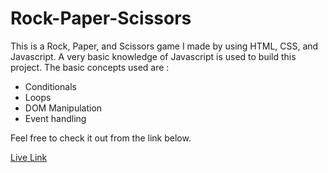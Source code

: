 # Rock-Paper-Scissors

This is a Rock, Paper, and Scissors game I made by using HTML, CSS, and Javascript. A very basic knowledge of Javascript is used to build this project. 
The basic concepts used are :  
- Conditionals
- Loops
- DOM Manipulation
- Event handling

Feel free to check it out from the link below.  

[Live Link](https://kaushikom.github.io/Rock-Paper-Scissors/)

